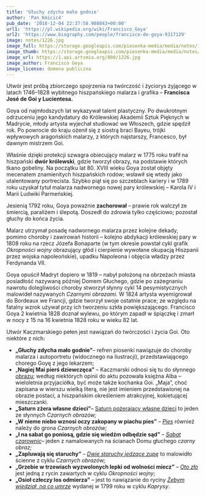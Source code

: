 ```yaml
---
title: 'Głuchy zdycha mało godnie'
author: 'Pan_Kmicic4'
pub_date: '2018-12-04 22:37:58.980843+00:00'
url1: 'https://pl.wikipedia.org/wiki/Francisco_Goya'
url2: 'https://www.biography.com/people/francisco-de-goya-9317129'
image: notes/1226.jpg
image_full: https://storage.googleapis.com/piosenka-media/media/notes/1226.jpg
image_thumb: https://storage.googleapis.com/piosenka-media/media/notes/1226.jpg.0x300_q85_upscale.jpg
image_url: https://1.api.artsmia.org/800/1226.jpg
image_author: Francisco Goya
image_license: domena publiczna
---
```


Utwór jest próbą zbiorczego spojrzenia na twórczość i życiorys żyjącego w latach 1746–1828 wybitnego hiszpańskiego malarza i grafika – **Francisca José de Goi y Lucientesa.**

Goya od najmłodszych lat wykazywał talent plastyczny. Po dwukrotnym odrzuceniu jego kandydatury  do Królewskiej Akademii Sztuk Pięknych w Madrycie, młody artysta wyjechał studiować we Włoszech, gdzie spędził rok. Po powrocie do kraju ożenił się z siostrą braci Bayeu, trójki wpływowych aragońskich malarzy, z których najstarszy, Francesco, był dawnym mistrzem Goi. 

Właśnie dzięki protekcji szwagra obiecujący malarz w 1775 roku trafił na hiszpański **dwór królewski**, gdzie tworzył obrazy, na podstawie których tkano gobeliny. Na początku lat 80. XVIII wieku Goya został objęty mecenatem znamienitych hiszpańskich rodów; wsławił się wtedy jako utalentowany portrecista. Szybko piął się po szczeblach kariery i w 1789 roku uzyskał tytuł malarza nadwornego nowej pary królewskiej – Karola IV i Marii Ludwiki Parmeńskiej.

Jesienią 1792 roku, Goya poważnie **zachorował** – prawie rok walczył ze śmiercią, paraliżem i ślepotą.  Doszedł do zdrowia tylko częściowo; pozostał głuchy do końca życia. 

Malarz utrzymał posadę nadwornego malarza przez kolejne dekady, pomimo choroby i zawirowań historii – kolejno abdykacji królewskiej pary w 1808 roku na rzecz Józefa Bonaparte \(w tym okresie powstał cykl grafik _Okropności wojny_ obrazujący głód i cierpienie wywołane okupacją Hiszpanii przez wojska napoleońskie\), upadku Napoleona i objęcia władzy przez Ferdynanda VII.

Goya opuścił Madryt dopiero w 1819 –  nabył położoną na obrzeżach miasta posiadłość nazywaną później Domem Głuchego, gdzie po zażegnaniu nawrotu dolegliwości choroby stworzył słynny cykl 14 pesymistycznych malowideł nazywanych _Czarnymi obrazami._ W 1824 artysta wyemigrował do Bordeaux we Francji, gdzie tworzył swoje ostatnie prace; ze względu na fatalny wzrok używał przy ich tworzeniu  szkła powiększającego. Francisco Goya 2 kwietnia 1828 doznał wylewu, po którym zapadł w śpiączkę i zmarł w nocy z 15 na 16 kwietnia 1828 roku w wieku 82 lat.

Utwór Kaczmarskiego pełen jest nawiązań do twórczości i życia Goi. Oto niektóre z nich:

- **„Głuchy zdycha mało godnie”**_–_ refren piosenki nawiązuje do choroby malarza i autoportretu \(widocznego na ilustracji\), przedstawiającego chorego Goyę z jego lekarzem;
 - „**Nagiej Mai pierś dziewczęca”** _–_ Kaczmarski odnosi się tu do słynnego [obrazu](https://upload.wikimedia.org/wikipedia/commons/7/74/Maja\_desnuda\_%28museo\_del\_Prado%29.jpg); według niektórych opinii do aktu pozowała księżna Alba – wieloletnia przyjaciółka, być może także kochanka Goi. „Maja”, choć zapisana w wierszu wielką literą, nie jest imieniem przedstawionej na obrazie postaci, a hiszpańskim określeniem atrakcyjnej, kokietującej mieszczanki.
 - **„Saturn zżera własne dzieci”**_–_ [Saturn pożerający własne dzieci](https://upload.wikimedia.org/wikipedia/commons/8/82/Francisco\_de\_Goya%2C\_Saturno\_devorando\_a\_su\_hijo\_%281819\-1823%29.jpg) to jeden ze słynnych _Czarnych obrazów;_
 - **„W nieme niebo wznosi oczy zakopany w piachu pies”** _–_ [_Pies_](https://upload.wikimedia.org/wikipedia/commons/3/38/Goya\_Dog.jpg) również należy do grona _Czarnych obrazów;_
 - **„I na sabat go poniosą, gdzie się wiedźm odbędzie sąd”** – _[Sabat czarownic](https://upload.wikimedia.org/wikipedia/commons/a/a8/El\_Aquelarre.jpg)–_ jeden z namalowanych na ścianach Domu głuchego _czarny obraz;_
 - **„Zapluwają się staruchy”** _–_ [_Dwie staruchy jedzące zupę_](https://upload.wikimedia.org/wikipedia/commons/c/cf/Viejos\_comiendo\_sopa.jpg) to malowidło ścienne z cyklu _Czarnych obrazów;_
 - **„Grzebie w trzewiach wyzwolonych lepki od wolności miecz”** – [_Oto zło_](http://www.napoleonguide.com/images/goya46.jpg) jest jedną z rycin zawartych w cyklu _Okropności wojny_;
 - **„Osioł człeczy los odmierza”** – jest to nawiązanie do ryciny [_Żebym wiedział, na co umrze_](https://upload.wikimedia.org/wikipedia/commons/d/d0/Goya\_\-\_Caprichos\_%2840%29.jpg) wydanej w 1799 roku w cyklu _Kaprysy_.